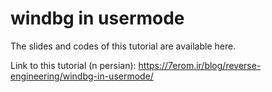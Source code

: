 # windbg in usermode

The slides and codes of this tutorial are available here.

Link to this tutorial (n persian):
https://7erom.ir/blog/reverse-engineering/windbg-in-usermode/


